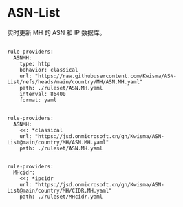 
# ASN-List

实时更新 MH 的 ASN 和 IP 数据库。

<pre><code class="language-javascript">
rule-providers:
  ASNMH:
    type: http
    behavior: classical
    url: "https://raw.githubusercontent.com/Kwisma/ASN-List/refs/heads/main/country/MH/ASN.MH.yaml"
    path: ./ruleset/ASN.MH.yaml
    interval: 86400
    format: yaml
</code></pre>

<pre><code class="language-javascript">
rule-providers:
  ASNMH:
    <<: *classical
    url: "https://jsd.onmicrosoft.cn/gh/Kwisma/ASN-List@main/country/MH/ASN.MH.yaml"
    path: ./ruleset/ASN.MH.yaml
</code></pre>

<pre><code class="language-javascript">
rule-providers:
  MHcidr:
    <<: *ipcidr
    url: "https://jsd.onmicrosoft.cn/gh/Kwisma/ASN-List@main/country/MH/CIDR.MH.yaml"
    path: ./ruleset/MHcidr.yaml
</code></pre>